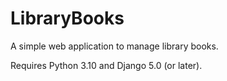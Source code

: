 # LibraryBooks
A simple web application to manage library books.

Requires Python 3.10 and Django 5.0 (or later).